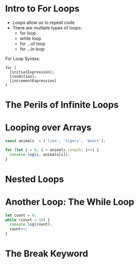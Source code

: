 # Intro to For Loops

- Loops allow us to repeat code
- There are multiple types of loops: 
  - for loop
  - while loop
  - for ...of loop
  - for ...in loop
  
For Loop Syntax: 
```
for (
  [initialExpression];
  [condition];
  [incrementExpression]
) 
```

# The Perils of Infinite Loops

# Looping over Arrays

```javascript
const animals  = ['lion', 'tigers', 'bears'];

for (let i = 0; i < animals.length; i++) {
  console.log(i, animals[i]);
}
```

# Nested Loops

# Another Loop: The While Loop

```javascript
let count = 0; 
while (count < 10) {
  console.log(count);
  count++;
}
```

# The Break Keyword

